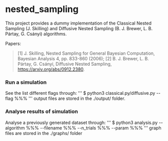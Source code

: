 # nested_sampling
This project provides a dummy implementation of the Classical Nested Sampling (J. Skilling) and Diffusive Nested Sampling (B. J. Brewer, L. B. Pártay, G. Csányi) algorithms.

Papers:
>[1] J. Skilling, Nested Sampling for General Bayesian Computation,
Bayesian Analysis 4, pp. 833-860 (2006);
>[2] B. J. Brewer, L. B. Pártay, G. Csányi, Diffusive Nested Sampling, https://arxiv.org/abs/0912.2380.

### Run a simulation
See the list different flags through:
'''
$ python3 classical.py/diffusive.py --flag %%%
'''
output files are stored in the ./output/ folder.

### Analyse results of simulation
Analyse a previously generated dataset through:
'''
$ python3 analysis.py --algorithm %%% --filename %%% --n_trials %%% --param %%%
'''
graph files are stored in the ./graphs/ folder
